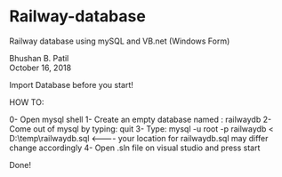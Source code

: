 # Railway-database
Railway database  using mySQL and VB.net (Windows Form)

Bhushan B. Patil  
October 16, 2018

Import Database before you start!

HOW TO:

0- Open mysql shell
1- Create an empty database named : railwaydb
2- Come out of mysql by typing: quit
3- Type: mysql -u root -p railwaydb < D:\temp\railwaydb.sql      <---- your location for railwaydb.sql may differ change accordingly
4- Open .sln file on visual studio and press start

Done!
